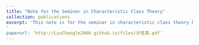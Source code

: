 ```yaml
---
title: "Note for the Seminar in Characteristic Class Theory"
collection: publications
excerpt: 'This note is for the seminar in characteristic class theory by me. It's still very incompleted and under working. I will upload the newest version here in time.
'
paperurl: 'http://LyuChangle2006.github.io/files/示性类.pdf'
---
```

